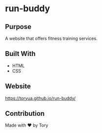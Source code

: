 # run-buddy

## Purpose
A website that offers fitness training services.

## Built With
* HTML
* CSS

## Website
https://toryua.github.io/run-buddy/

## Contribution
Made with ❤️ by Tory
